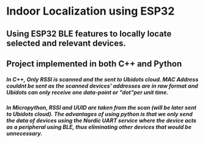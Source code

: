 # Indoor Localization using ESP32
## Using ESP32 BLE features to locally locate selected and relevant devices.
## Project implemented in both C++ and Python


##### In C++, Only RSSI is scanned and the sent to Ubidots cloud. MAC Address couldnt be sent as the scanned devices' addresses are in raw format and Ubidots can only receive one data-point or "dot"per unit time. 
##### In Micropython, RSSI and UUID are taken from the scan (will be later sent to Ubidots cloud). The advantages of using python is that we only send the data of devices using the Nordic UART service where the device acts as a peripheral using BLE, thus eliminating other devices that would be unnecessary.
